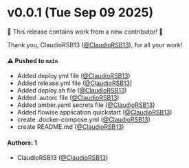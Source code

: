# v0.0.1 (Tue Sep 09 2025)

:tada: This release contains work from a new contributor! :tada:

Thank you, ClaudioRSB13 ([@ClaudioRSB13](https://github.com/ClaudioRSB13)), for all your work!

#### ⚠️ Pushed to `main`

- Added deploy.yml file ([@ClaudioRSB13](https://github.com/ClaudioRSB13))
- Added release.yml file ([@ClaudioRSB13](https://github.com/ClaudioRSB13))
- Added deploy.sh file ([@ClaudioRSB13](https://github.com/ClaudioRSB13))
- Added .autorc file ([@ClaudioRSB13](https://github.com/ClaudioRSB13))
- Added amber.yaml secrets file ([@ClaudioRSB13](https://github.com/ClaudioRSB13))
- Added flowise application quickstart ([@ClaudioRSB13](https://github.com/ClaudioRSB13))
- create .docker-compose.yml ([@ClaudioRSB13](https://github.com/ClaudioRSB13))
- create README.md ([@ClaudioRSB13](https://github.com/ClaudioRSB13))

#### Authors: 1

- ClaudioRSB13 ([@ClaudioRSB13](https://github.com/ClaudioRSB13))
